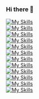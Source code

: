 ### Hi there 👋

[![My Skills](https://skillicons.dev/icons?i=linux,bash,vim,gitlab)](https://github.com/robertorussobob)<br />
[![My Skills](https://skillicons.dev/icons?i=ansible,jenkins)](https://github.com/robertorussobob)<br />
[![My Skills](https://skillicons.dev/icons?i=c,cpp,qt,unreal,cmake,rust)](https://github.com/robertorussobob)<br />
[![My Skills](https://skillicons.dev/icons?i=cs,dotnet,unity,azure,powershell)](https://github.com/robertorussobob)<br />
[![My Skills](https://skillicons.dev/icons?i=py,fastapi,flask,selenium)](https://github.com/robertorussobob)<br />
[![My Skills](https://skillicons.dev/icons?i=java,maven,gradle,spring,idea)](https://github.com/robertorussobob)<br />
[![My Skills](https://skillicons.dev/icons?i=go,ruby,haxe,kotlin,androidstudio)](https://github.com/robertorussobob)<br />
[![My Skills](https://skillicons.dev/icons?i=aws,gcp,docker,kubernetes,prometheus,grafana,kafka,nginx,rabbitmq)](https://github.com/robertorussobob)<br />
[![My Skills](https://skillicons.dev/icons?i=postgres,mysql,sqlite,mongodb,dynamodb,redis)](https://github.com/robertorussobob)<br />
[![My Skills](https://skillicons.dev/icons?i=figma,ps)](https://github.com/robertorussobob)<br />
[![My Skills](https://skillicons.dev/icons?i=vue,svelte,angular)](https://github.com/robertorussobob)<br />
[![My Skills](https://skillicons.dev/icons?i=arduino,raspberrypi)](https://github.com/robertorussobob)<br />

<!--
**robertorussobob/robertorussobob** is a ✨ _special_ ✨ repository because its `README.md` (this file) appears on your GitHub profile.

Here are some ideas to get you started:

- 🔭 I’m currently working on ...
- 🌱 I’m currently learning ...
- 👯 I’m looking to collaborate on ...
- 🤔 I’m looking for help with ...
- 💬 Ask me about ...
- 📫 How to reach me: ...
- 😄 Pronouns: ...
- ⚡ Fun fact: ...
-->
